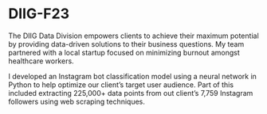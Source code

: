 # DIIG-F23

The DIIG Data Division empowers clients to achieve their maximum potential by providing data-driven solutions to their business questions. My team partnered with a local startup focused on minimizing burnout amongst healthcare workers.

I developed an Instagram bot classification model using a neural network in Python to help optimize our client’s target user audience. Part of this included extracting 225,000+ data points from out client’s 7,759 Instagram followers using web scraping techniques.
